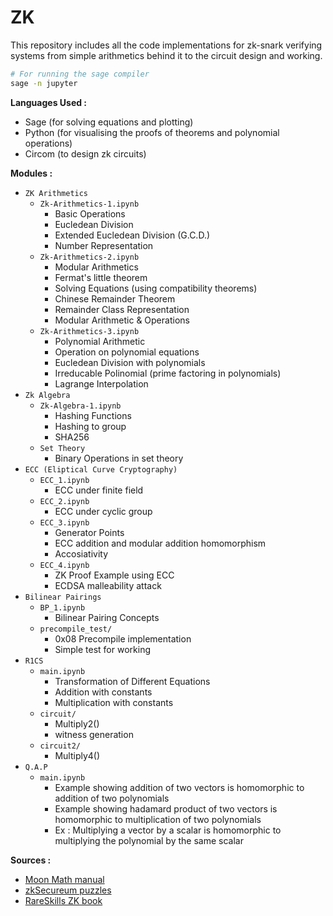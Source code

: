 # ZK

This repository includes all the code implementations for zk-snark verifying systems from simple arithmetics behind it to the circuit design and working.

```sh
# For running the sage compiler
sage -n jupyter
```

**Languages Used :**

- Sage (for solving equations and plotting)
- Python (for visualising the proofs of theorems and polynomial operations)
- Circom (to design zk circuits)

**Modules :**

- `ZK Arithmetics`
  - `Zk-Arithmetics-1.ipynb`
    - Basic Operations
    - Eucledean Division
    - Extended Eucledean Division (G.C.D.)
    - Number Representation
  - `Zk-Arithmetics-2.ipynb`
    - Modular Arithmetics
    - Fermat's little theorem
    - Solving Equations (using compatibility theorems)
    - Chinese Remainder Theorem
    - Remainder Class Representation
    - Modular Arithmetic & Operations
  - `Zk-Arithmetics-3.ipynb`
    - Polynomial Arithmetic
    - Operation on polynomial equations
    - Eucledean Division with polynomials
    - Irreducable Polinomial (prime factoring in polynomials)
    - Lagrange Interpolation
- `Zk Algebra`
  - `Zk-Algebra-1.ipynb`
    - Hashing Functions
    - Hashing to group
    - SHA256
  - `Set Theory`
    - Binary Operations in set theory
- `ECC (Eliptical Curve Cryptography)`
  - `ECC_1.ipynb`
    - ECC under finite field
  - `ECC_2.ipynb`
    - ECC under cyclic group
  - `ECC_3.ipynb`
    - Generator Points
    - ECC addition and modular addition homomorphism
    - Accosiativity
  - `ECC_4.ipynb`
    - ZK Proof Example using ECC
    - ECDSA malleability attack
- `Bilinear Pairings`
  - `BP_1.ipynb`
    - Bilinear Pairing Concepts
  - `precompile_test/`
    - 0x08 Precompile implementation
    - Simple test for working
- `R1CS`
  - `main.ipynb`
    - Transformation of Different Equations
    - Addition with constants
    - Multiplication with constants
  - `circuit/`
    - Multiply2()
    - witness generation
  - `circuit2/`
    - Multiply4()
- `Q.A.P`
  - `main.ipynb`
    - Example showing addition of two vectors is homomorphic to addition of two polynomials
    - Example showing hadamard product of two vectors is homomorphic to multiplication of two polynomials
    - Ex : Multiplying a vector by a scalar is homomorphic to multiplying the polynomial by the same scalar

**Sources :**

- [Moon Math manual](./main-moonmath.pdf)
- [zkSecureum puzzles](./zkSecureum_notes.pdf)
- [RareSkills ZK book](https://www.rareskills.io/zk-book)
